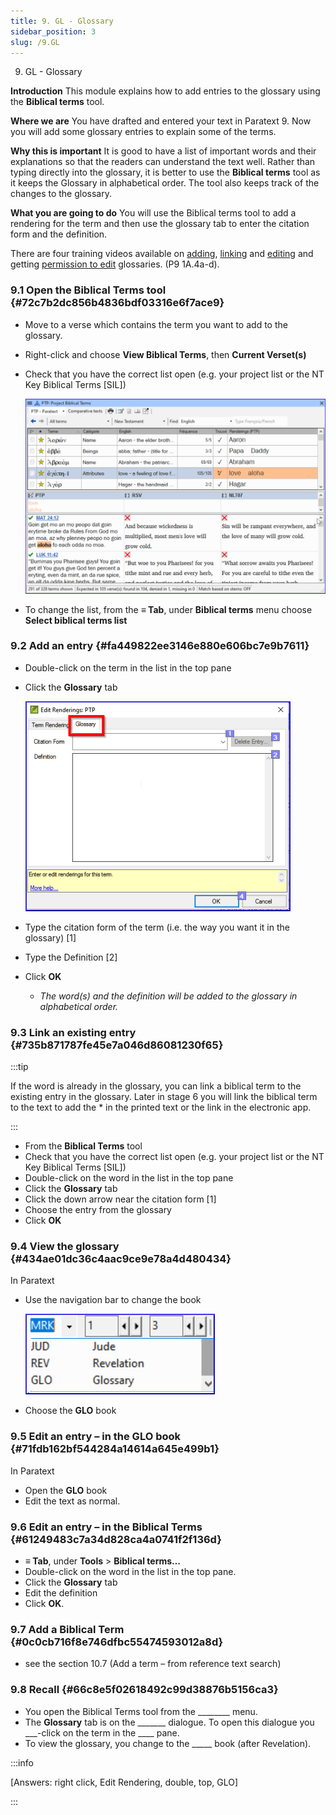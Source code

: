 ```yaml
---
title: 9. GL - Glossary
sidebar_position: 3
slug: /9.GL
---
```




9. GL - Glossary


**Introduction**
This module explains how to add entries to the glossary using the **Biblical terms** tool.


**Where we are**
You have drafted and entered your text in Paratext 9. Now you will add some glossary entries to explain some of the terms.


**Why this is important**
It is good to have a list of important words and their explanations so that the readers can understand the text well. Rather than typing directly into the glossary, it is better to use the **Biblical terms** tool as it keeps the Glossary in alphabetical order. The tool also keeps track of the changes to the glossary.


**What you are going to do**
You will use the Biblical terms tool to add a rendering for the term and then use the glossary tab to enter the citation form and the definition.


There are four training videos available on [adding](file:///C:/Users/jjpdq/Documents/paratextmanual/versioned_docs/version-9.3/Video-summaries/02-Stage-1/5.Additional/1A.4a.md), [linking](file:///C:/Users/jjpdq/Documents/paratextmanual/versioned_docs/version-9.3/Video-summaries/02-Stage-1/5.Additional/1A.4c.md) and [editing](file:///C:/Users/jjpdq/Documents/paratextmanual/versioned_docs/version-9.3/Video-summaries/02-Stage-1/5.Additional/1A.4d.md) and getting [permission to edit](file:///C:/Users/jjpdq/Documents/paratextmanual/versioned_docs/version-9.3/Video-summaries/02-Stage-1/5.Additional/1A.4b.md) glossaries. (P9 1A.4a-d).


### 9.1 Open the Biblical Terms tool {#72c7b2dc856b4836bdf03316e6f7ace9}

- Move to a verse which contains the term you want to add to the glossary.
- Right-click and choose **View Biblical Terms**, then **Current Verset(s)**
- Check that you have the correct list open (e.g. your project list or the NT Key Biblical Terms [SIL])

	![](/notion_imgs/1372395524.png)

- To change the list, from the **≡ Tab**, under **Biblical terms** menu choose **Select biblical terms list**

### 9.2 Add an entry {#fa449822ee3146e880e606bc7e9b7611}

- Double-click on the term in the list in the top pane
- Click the **Glossary** tab

	![](/notion_imgs/686332032.png)

- Type the citation form of the term (i.e. the way you want it in the glossary) [1]
- Type the Definition [2]
- Click **OK**
	- _The word(s) and the definition will be added to the glossary in alphabetical order._

### 9.3 Link an existing entry {#735b871787fe45e7a046d86081230f65}


:::tip


If the word is already in the glossary, you can link a biblical term to the existing entry in the glossary. Later in stage 6 you will link the biblical term to the text to add the * in the printed text or the link in the electronic app. 


:::

- From the **Biblical Terms** tool
- Check that you have the correct list open (e.g. your project list or the NT Key Biblical Terms [SIL])
- Double-click on the word in the list in the top pane
- Click the **Glossary** tab
- Click the down arrow near the citation form [1]
- Choose the entry from the glossary
- Click **OK**

### 9.4 View the glossary {#434ae01dc36c4aac9ce9e78a4d480434}


In Paratext

- Use the navigation bar to change the book

	![](/notion_imgs/1467958045.png)

- Choose the **GLO** book

### 9.5 Edit an entry – in the GLO book {#71fdb162bf544284a14614a645e499b1}


In Paratext

- Open the **GLO** book
- Edit the text as normal.

### 9.6 Edit an entry – in the Biblical Terms {#61249483c7a34d828ca4a0741f2f136d}

- **≡ Tab**, under **Tools** &gt; **Biblical terms…**
- Double-click on the word in the list in the top pane.
- Click the **Glossary** tab
- Edit the definition
- Click **OK**.

### 9.7 Add a Biblical Term {#0c0cb716f8e746dfbc55474593012a8d}

- see the section 10.7 (Add a term – from reference text search)

### 9.8 Recall {#66c8e5f02618492c99d38876b5156ca3}

- You open the Biblical Terms tool from the ________ menu.
- The **Glossary** tab is on the _______ dialogue. To open this dialogue you ___-click on the term in the ____ pane.
- To view the glossary, you change to the _____ book (after Revelation).

:::info


[Answers: right click, Edit Rendering, double, top, GLO] 


:::

